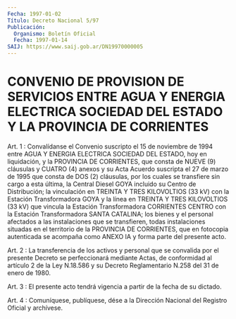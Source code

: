 ```yaml
---
Fecha: 1997-01-02
Título: Decreto Nacional 5/97
Publicación:
  Organismo: Boletín Oficial
  Fecha: 1997-01-14
SAIJ: https://www.saij.gob.ar/DN19970000005
---
```

# CONVENIO DE PROVISION DE SERVICIOS ENTRE AGUA Y ENERGIA ELECTRICA SOCIEDAD DEL ESTADO Y LA PROVINCIA DE CORRIENTES

<a id="1"></a>
Art. 1 : Convalídanse el Convenio suscripto  el 15 de noviembre de 1994 entre AGUA Y ENERGIA ELECTRICA SOCIEDAD DEL  ESTADO, hoy en liquidación, y la PROVINCIA DE CORRIENTES, que consta  de NUEVE (9) cláusulas y CUATRO (4) anexos y su Acta Acuerdo suscripta  el 27 de marzo  de  1995 que consta de DOS (2) cláusulas, por los cuales  se transfiere sin cargo a esta última, la Central Diesel GOYA incluido su  Centro de  Distribución;  la  vinculación  en  TREINTA  Y  TRES KILOVOLTIOS  (33 kV) con la Estación Transformadora GOYA y la línea en TREINTA Y TRES  KILOVOLTIOS  (33  kV)  que  vincula  la Estación Transformadora  CORRIENTES  CENTRO  con  la Estación Transformadora SANTA CATALINA; los bienes y el personal afectados a las instalaciones que se transfieren, todas instalaciones  situadas  en el  territorio  de  la  PROVINCIA  DE  CORRIENTES, que en fotocopia autenticada se acompaña como ANEXO IA y  forma  parte  del presente acto.

<a id="2"></a>
Art.  2 :  La  transferencia  de  los  activos  y personal que  se convalida por el presente Decreto se perfeccionará  mediante Actas, de  conformidad  al  artículo  2  de  la Ley N.18.586 y su  Decreto Reglamentario N.258 del 31 de enero de 1980.

<a id="3"></a>
Art. 3 : El presente acto tendrá vigencia  a  partir de la fecha de su dictado.

<a id="4"></a>
Art. 4 : Comuníquese, publíquese, dése a la Dirección  Nacional del Registro  Oficial  y  archívese.